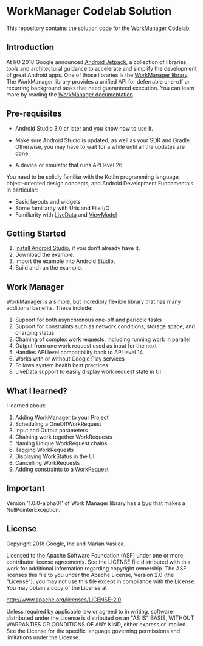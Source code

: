 WorkManager Codelab Solution
===================================

This repository contains the solution code for the [WorkManager Codelab](https://codelabs.developers.google.com/codelabs/android-workmanager):

Introduction
------------

At I/O 2018 Google announced [Android Jetpack](https://developer.android.com//jetpack/), a collection of libraries, tools and architectural guidance to accelerate and simplify the development of great Android apps. One of those libraries is the [WorkManager library](https://developer.android.com/topic/libraries/architecture/workmanager). The WorkManager library provides a unified API for deferrable one-off or recurring background tasks that need guaranteed execution. You can learn more by reading the [WorkManager documentation](https://developer.android.com/topic/libraries/architecture/workmanager).


Pre-requisites
--------------

* Android Studio 3.0 or later and you know how to use it.

* Make sure Android Studio is updated, as well as your SDK and Gradle.
Otherwise, you may have to wait for a while until all the updates are done.

* A device or emulator that runs API level 26

You need to be solidly familiar with the Kotlin programming language,
object-oriented design concepts, and Android Development Fundamentals.
In particular:

* Basic layouts and widgets
* Some familiarity with Uris and File I/O
* Familiarity with [LiveData](https://developer.android.com/topic/libraries/architecture/livedata) and [ViewModel](https://developer.android.com/topic/libraries/architecture/viewmodel)

Getting Started
---------------

1. [Install Android Studio](https://developer.android.com/studio/install.html),
if you don't already have it.
2. Download the example.
2. Import the example into Android Studio.
3. Build and run the example.

Work Manager
------------

WorkManager is a simple, but incredibly flexible library that has many additional benefits. These include:

1. Support for both asynchronous one-off and periodic tasks
2. Support for constraints such as network conditions, storage space, and charging status
3. Chaining of complex work requests, including running work in parallel
4. Output from one work request used as input for the next
5. Handles API level compatibility back to API level 14
6. Works with or without Google Play services
7. Follows system health best practices
8. LiveData support to easily display work request state in UI

What I learned?
---------------

I learned about:

1. Adding WorkManager to your Project
2. Scheduling a OneOffWorkRequest
3. Input and Output parameters
4. Chaining work together WorkRequests
5. Naming Unique WorkRequest chains
6. Tagging WorkRequests
7. Displaying WorkStatus in the UI
8. Cancelling WorkRequests
9. Adding constraints to a WorkRequest


Important
---------

Version '1.0.0-alpha01' of Work Manager library has a [bug](https://github.com/googlesamples/android-architecture-components/issues/356) that makes a NullPointerException.

License
-------

Copyright 2018 Google, Inc and Marian Vasilca.

Licensed to the Apache Software Foundation (ASF) under one or more contributor
license agreements.  See the LICENSE file distributed with this work for
additional information regarding copyright ownership.  The ASF licenses this
file to you under the Apache License, Version 2.0 (the "License"); you may not
use this file except in compliance with the License.  You may obtain a copy of
the License at

  http://www.apache.org/licenses/LICENSE-2.0

Unless required by applicable law or agreed to in writing, software
distributed under the License is distributed on an "AS IS" BASIS, WITHOUT
WARRANTIES OR CONDITIONS OF ANY KIND, either express or implied.  See the
License for the specific language governing permissions and limitations under
the License.
